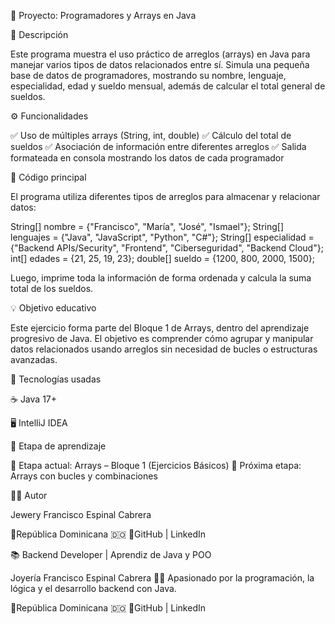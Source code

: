 🧠 Proyecto: Programadores y Arrays en Java

📘 Descripción

Este programa muestra el uso práctico de arreglos (arrays) en Java para manejar varios tipos de datos relacionados entre sí.
Simula una pequeña base de datos de programadores, mostrando su nombre, lenguaje, especialidad, edad y sueldo mensual, además de calcular el total general de sueldos.

⚙️ Funcionalidades

✅ Uso de múltiples arrays (String, int, double)
✅ Cálculo del total de sueldos
✅ Asociación de información entre diferentes arreglos
✅ Salida formateada en consola mostrando los datos de cada programador

🧩 Código principal

El programa utiliza diferentes tipos de arreglos para almacenar y relacionar datos:

String[] nombre = {"Francisco", "María", "José", "Ismael"};
String[] lenguajes = {"Java", "JavaScript", "Python", "C#"};
String[] especialidad = {"Backend APIs/Security", "Frontend", "Ciberseguridad", "Backend Cloud"};
int[] edades = {21, 25, 19, 23};
double[] sueldo = {1200, 800, 2000, 1500};

Luego, imprime toda la información de forma ordenada y calcula la suma total de los sueldos.

💡 Objetivo educativo

Este ejercicio forma parte del Bloque 1 de Arrays, dentro del aprendizaje progresivo de Java.
El objetivo es comprender cómo agrupar y manipular datos relacionados usando arreglos sin necesidad de bucles o estructuras avanzadas.

🧰 Tecnologías usadas

☕ Java 17+

🖥️ IntelliJ IDEA


📅 Etapa de aprendizaje

🔹 Etapa actual: Arrays – Bloque 1 (Ejercicios Básicos)
🔹 Próxima etapa: Arrays con bucles y combinaciones

👨‍💻 Autor

Jewery Francisco Espinal Cabrera

📍República Dominicana 🇩🇴
🔗GitHub | LinkedIn

📚 Backend Developer | Aprendiz de Java y POO

Joyería Francisco Espinal Cabrera
👨‍💻 Apasionado por la programación, la lógica y el desarrollo backend con Java.

📍República Dominicana 🇩🇴
🔗GitHub | LinkedIn
